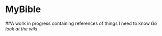 # MyBible
##A work in progress containing references of things I need to know
*Go look at the wiki*
